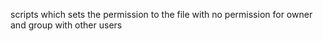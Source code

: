 scripts which sets the permission to the file with no permission for owner and group with other users
